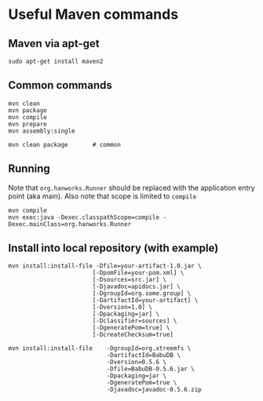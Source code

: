 Useful Maven commands
=====================

Maven via apt-get
-----------------

    sudo apt-get install maven2

Common commands
---------------

    mvn clean
    mvn package
    mvn compile
    mvn prepare
    mvn assembly:single

    mvn clean package       # common

Running
-------

Note that ``org.hanworks.Runner`` should be replaced with the application entry point (aka main).
Also note that scope is limited to ``compile``

    mvn compile
    mvn exec:java -Dexec.classpathScope=compile -Dexec.mainClass=org.hanworks.Runner


Install into local repository (with example)
--------------------------------------------

    mvn install:install-file -Dfile=your-artifact-1.0.jar \
                            [-DpomFile=your-pom.xml] \
                            [-Dsources=src.jar] \
                            [-Djavadoc=apidocs.jar] \
                            [-DgroupId=org.some.group] \
                            [-DartifactId=your-artifact] \
                            [-Dversion=1.0] \
                            [-Dpackaging=jar] \
                            [-Dclassifier=sources] \
                            [-DgeneratePom=true] \
                            [-DcreateChecksum=true]

    mvn install:install-file    -DgroupId=org.xtreemfs \
                                -DartifactId=BabuDB \
                                -Dversion=0.5.6 \
                                -Dfile=BabuDB-0.5.6.jar \
                                -Dpackaging=jar \
                                -DgeneratePom=true \
                                -Djavadoc=javadoc-0.5.6.zip

